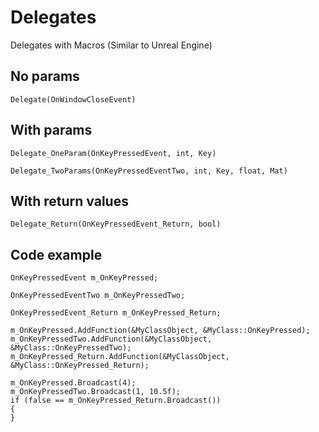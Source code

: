 # Delegates
Delegates with Macros (Similar to Unreal Engine)

## No params

    Delegate(OnWindowCloseEvent)

## With params

    Delegate_OneParam(OnKeyPressedEvent, int, Key)

    Delegate_TwoParams(OnKeyPressedEventTwo, int, Key, float, Mat)

## With return values

    Delegate_Return(OnKeyPressedEvent_Return, bool)

## Code example
 
    OnKeyPressedEvent m_OnKeyPressed;
  
	OnKeyPressedEventTwo m_OnKeyPressedTwo;
  
	OnKeyPressedEvent_Return m_OnKeyPressed_Return;
  
	m_OnKeyPressed.AddFunction(&MyClassObject, &MyClass::OnKeyPressed);
	m_OnKeyPressedTwo.AddFunction(&MyClassObject, &MyClass::OnKeyPressedTwo);
	m_OnKeyPressed_Return.AddFunction(&MyClassObject, &MyClass::OnKeyPressed_Return);

	m_OnKeyPressed.Broadcast(4);
	m_OnKeyPressedTwo.Broadcast(1, 10.5f);
	if (false == m_OnKeyPressed_Return.Broadcast())
	{
	}
